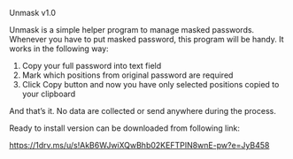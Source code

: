 Unmask v1.0

Unmask is a simple helper program to manage masked passwords. Whenever you have to put masked password, this program will be handy. It works in the following way:
1.	Copy your full password into text field
2.	Mark which positions from original password are required
3.	Click Copy button and now you have only selected positions copied to your clipboard

And that’s it. No data are collected or send anywhere during the process.

Ready to install version can be downloaded from following link:

https://1drv.ms/u/s!AkB6WJwiXQwBhb02KEFTPIN8wnE-pw?e=JyB458
